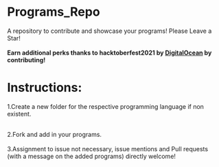 # Programs_Repo
A repository to contribute and showcase your programs! Please Leave a Star!
<br><br>
**Earn additional perks thanks to hacktoberfest2021 by [DigitalOcean](https://hacktoberfest.digitalocean.com/) by contributing!**
<br>

# Instructions:

1.Create a new folder for the respective programming language if non existent.
<br><br>

2.Fork and add in your programs.
<br><br>
3.Assignment to issue not necessary, issue mentions and Pull requests (with a message on the added programs) directly welcome!
<br><br>
